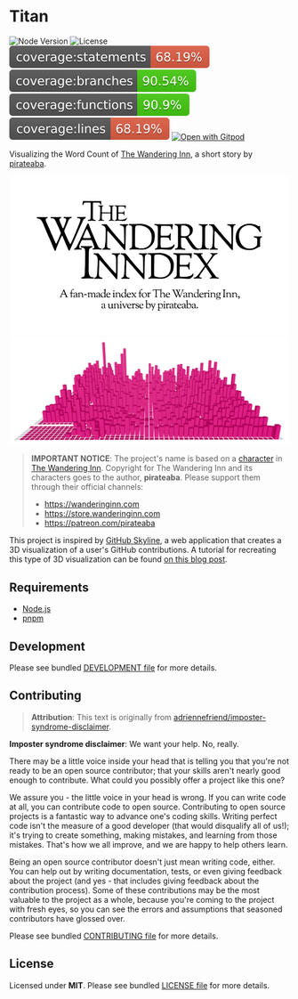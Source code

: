 # Titan

![Node Version](https://img.shields.io/badge/node-v18.14.2-black)
![License](https://img.shields.io/badge/license-MIT-blue)
[![Coverage: Statements](https://raw.githubusercontent.com/wandering-inndex/titan/coverage/badges/statements.svg)](https://wandering-inndex.github.io/titan/)
[![Coverage: Branches](https://raw.githubusercontent.com/wandering-inndex/titan/coverage/badges/branches.svg)](https://wandering-inndex.github.io/titan/)
[![Coverage: Functions](https://raw.githubusercontent.com/wandering-inndex/titan/coverage/badges/functions.svg)](https://wandering-inndex.github.io/titan/)
[![Coverage: Lines](https://raw.githubusercontent.com/wandering-inndex/titan/coverage/badges/lines.svg)](https://wandering-inndex.github.io/titan/)
[![Open with Gitpod](https://img.shields.io/badge/Open%20with-Gitpod-908a85?logo=gitpod)](https://gitpod.io/#https://github.com/wandering-inndex/titan)

Visualizing the Word Count of [The Wandering Inn](https://wanderinginn.com/), a short story by [pirateaba](https://patreon.com/pirateaba).

[![The Wandering Inndex Logo](./docs/inndex.png)](https://inndex.omg.lol/)
[![Screenshot of Word Count](./docs/screenshot.png)](https://titan.inndex.omg.lol/)

> **IMPORTANT NOTICE**: The project's name is based on a [character](https://thewanderinginn.fandom.com/wiki/Niers_Astoragon) in [The Wandering Inn](https://wanderinginn.com/). Copyright for The Wandering Inn and its characters goes to the author, **pirateaba**. Please support them through their official channels:
>
> - https://wanderinginn.com
> - https://store.wanderinginn.com
> - https://patreon.com/pirateaba

This project is inspired by [GitHub Skyline](https://skyline.github.com/), a web application that creates a 3D visualization of a user's GitHub contributions. A tutorial for recreating this type of 3D visualization can be found [on this blog post](https://napjose.ph/posts/create-a-3d-contribution-chart-using-react-three-fiber).

## Requirements

- [Node.js](https://nodejs.org/)
- [pnpm](https://pnpm.io/)

## Development

Please see bundled [DEVELOPMENT file](./DEVELOPMENT.md) for more details.

## Contributing

> **Attribution**: This text is originally from [adriennefriend/imposter-syndrome-disclaimer](https://github.com/adriennefriend/imposter-syndrome-disclaimer).

**Imposter syndrome disclaimer**: We want your help. No, really.

There may be a little voice inside your head that is telling you that you're not ready to be an open source contributor; that your skills aren't nearly good enough to contribute. What could you possibly offer a project like this one?

We assure you - the little voice in your head is wrong. If you can write code at all, you can contribute code to open source. Contributing to open source projects is a fantastic way to advance one's coding skills. Writing perfect code isn't the measure of a good developer (that would disqualify all of us!); it's trying to create something, making mistakes, and learning from those mistakes. That's how we all improve, and we are happy to help others learn.

Being an open source contributor doesn't just mean writing code, either. You can help out by writing documentation, tests, or even giving feedback about the project (and yes - that includes giving feedback about the contribution process). Some of these contributions may be the most valuable to the project as a whole, because you're coming to the project with fresh eyes, so you can see the errors and assumptions that seasoned contributors have glossed over.

Please see bundled [CONTRIBUTING file](./CONTRIBUTING.md) for more details.

## License

Licensed under **MIT**. Please see bundled [LICENSE file](./LICENSE.md) for more details.
